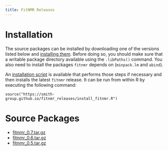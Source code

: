 ```yaml
---
title: FitNMR Releases
---
```


# Installation

The source packages can be installed by downloading one of the versions listed below and [installing them](https://cran.r-project.org/doc/manuals/r-release/R-admin.html#Installing-packages). Before doing so, you should make sure that a writable package directory available using the `.libPaths()` command. You also need to install the packages `fitnmr` depends on (`minpack.lm` and `abind`).

An [installation script](install_fitnmr.R) is available that performs those steps if necessary and then installs the latest `fitnmr` release. It can be run from within R by executing the following command:

```
source("https://smith-group.github.io/fitnmr_releases/install_fitnmr.R")
```

# Source Packages

- [fitnmr_0.7.tar.gz](fitnmr_0.7.tar.gz)
- [fitnmr_0.6.tar.gz](fitnmr_0.6.tar.gz)
- [fitnmr_0.5.tar.gz](fitnmr_0.5.tar.gz)
